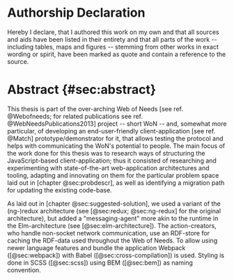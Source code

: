 # Authorship Declaration

Hereby I declare, that I authored this work on my own and that all sources and aids have been listed in their entirety and that all parts of the work -- including tables, maps and figures -- stemming from other works in exact wording or spirit, have been marked as quote and contain a reference to the source.

<!--
TODO Vienna,

Ort, Datum, Unterschrift
-->

# Abstract {#sec:abstract}

<!--

take important point from other section

intro sentence from 02_..

check tuwien outline?

* Kontext der Arbeit / Aufgabenstellung
* Fragestellung der Diplomarbeit
* Wissenschaftliche  Methode(n)  /  Verfahrensweise(n),  mit  deren  Hilfe  die  Ergebnisse  erzielt  
* wurden
* Zentrale Ergebnisse der Arbeit

-->

This thesis is part of the over-arching Web of Needs [see ref. @Webofneeds; for related publications see ref. @WebNeedsPublications2013] project -- short WoN --
and, somewhat more particular, of developing an end-user-friendly client-application [see ref. @Match] prototype/demonstrator for it,
that allows testing the protocol and helps with communicating the WoN's potential to people.
The main focus of the work done for this thesis was to research ways of
structuring the JavaScript-based client-application; thus it consisted
of researching and experimenting with state-of-the-art web-application
architectures and tooling, adapting and innovating on them for the
particular problem space laid out in [chapter @sec:probdescr], as well as identifying a migration path for
updating the existing code-base.

As laid out in [chapter @sec:suggested-solution], we used a variant of the (ng-)redux architecture (see [@sec:redux; @sec:ng-redux] for the original architecture), but added a "messaging-agent" more akin to the runtime in the Elm-architecture (see [@sec:elm-architecture]). The action-creators, who handle non-socket network communication, use an RDF-store for caching the RDF-data used throughout the Web of Needs. To allow using newer language features and bundle the application Webpack ([@sec:webpack]) with Babel ([@sec:cross-compilation]) is used. Styling is done in SCSS ([@sec:scss]) using BEM ([@sec:bem]) as naming convention.

<!--
TODO mention hevner?
-->